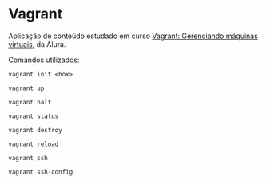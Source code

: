 # Vagrant
Aplicação de conteúdo estudado em curso [Vagrant: Gerenciando máquinas virtuais][vagrant-course], da Alura.

Comandos utilizados:

```vagrant init <box>```

```vagrant up```

```vagrant halt```

```vagrant status```

```vagrant destroy```

```vagrant reload```

```vagrant ssh```

```vagrant ssh-config```

[vagrant-course]: https://www.alura.com.br/curso-online-vagrant-gerenciando-maquinas-virtuais
